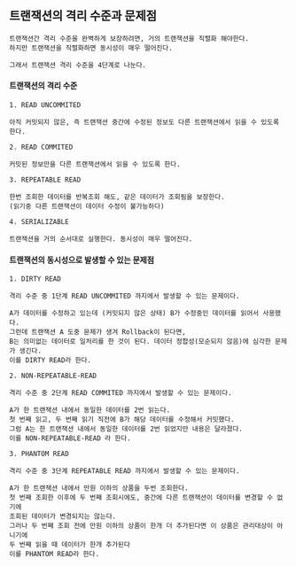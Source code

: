## 트랜잭션의 격리 수준과 문제점

    트랜잭션간 격리 수준을 완벽하게 보장하려면, 거의 트랜잭션을 직렬화 해야한다.
    하지만 트랜잭션을 직렬화하면 동시성이 매우 떨어진다.

    그래서 트랜잭션 격리 수준을 4단계로 나눈다.

#### 트랜잭션의 격리 수준

    1. READ UNCOMMITED

    아직 커밋되지 않은, 즉 트랜잭션 중간에 수정된 정보도 다른 트랜잭션에서 읽을 수 있도록 한다.

    2. READ COMMITED

    커밋된 정보만을 다른 트랜잭션에서 읽을 수 있도록 한다.

    3. REPEATABLE READ

    한번 조회한 데이터를 반복조회 해도, 같은 데이터가 조회됨을 보장한다.
    (읽기중 다른 트랜잭션이 데이터 수정이 불가능하다)

    4. SERIALIZABLE

    트랜잭션을 거의 순서대로 실행한다. 동시성이 매우 떨어진다.

#### 트랜잭션의 동시성으로 발생할 수 있는 문제점

    1. DIRTY READ

    격리 수준 중 1단계 READ UNCOMMITED 까지에서 발생할 수 있는 문제이다.
    
    A가 데이터를 수정하고 있는데 (커밋되지 않은 상태) B가 수정중인 데이터를 읽어서 사용했다.
    그런데 트랜잭션 A 도중 문제가 생겨 Rollback이 된다면,
    B는 의미없는 데이터로 일처리를 한 것이 된다. 데이터 정합성(모순되지 않음)에 심각한 문제가 생긴다.
    이를 DIRTY READ라 한다.

    2. NON-REPEATABLE-READ

    격리 수준 중 2단계 READ COMMITED 까지에서 발생할 수 있는 문제이다.
    
    A가 한 트랜잭션 내에서 동일한 데이터를 2번 읽는다.
    첫 번째 읽고, 두 번째 읽기 직전에 B가 해당 데이터를 수정해서 커밋했다.
    그럼 A는 한 트랜잭션 내에서 동일한 데이터를 2번 읽었지만 내용은 달라졌다.
    이를 NON-REPEATABLE-READ 라 한다.

    3. PHANTOM READ

    격리 수준 중 3단계 REPEATABLE READ 까지에서 발생할 수 있는 문제이다.

    A가 한 트랜잭션 내에서 만원 이하의 상품을 두번 조회한다.
    첫 번째 조회한 이후에 두 번째 조회시에도, 중간에 다른 트랜잭션이 데이터를 변경할 수 없기에
    조회된 데이터가 변경되지는 않는다.
    그러나 두 번째 조회 전에 만원 이하의 상품이 한개 더 추가된다면 이 상품은 관리대상이 아니기에
    두 번째 읽을 때 데이터가 한개 추가된다
    이를 PHANTOM READ라 한다.